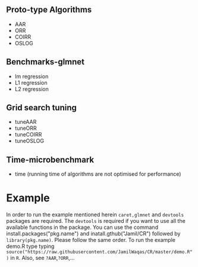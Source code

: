 ## Proto-type Algorithms

* AAR 
* ORR 
* COIRR 
* OSLOG

## Benchmarks-glmnet

* lm  regression
* L1 regression
* L2 regression

## Grid search tuning 

* tuneAAR
* tuneORR
* tuneCOIRR
* tuneOSLOG

## Time-microbenchmark

* time (running time of algorithms are not optimised for performance)

# Example

In order to run the example mentioned herein ```caret,glmnet``` and ```devtools``` packages are required. The ```devtools``` is required if you want to use all the available functions in the package. You can use the command install.packages("pkg.name") and inatall.gthub("Jamil/CR") followed by ```library(pkg.name)```. Please follow the same order. To run the example demo.R type typing ```source("https://raw.githubusercontent.com/JamilWaqas/CR/master/demo.R")``` in ```R```. Also, see ```?AAR```,```?ORR```,...
